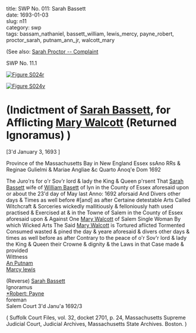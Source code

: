 title: SWP No. 011: Sarah Bassett  
date: 1693-01-03  
slug: n11  
category: swp  
tags: bassam_nathaniel, bassett_william, lewis_mercy, payne_robert, proctor_sarah, putnam_ann_jr, walcott_mary




(See also: [Sarah Proctor -- Complaint](/n108.html#n108.1)

<div markdown class="doc" id="n11.1">

<div class="doc_id">SWP No. 11.1</div>


<span markdown class="figure">[![Figure S024r](archives/Suffolk/small/S024A.jpg)](archives/Suffolk/large/S024A.jpg)</span>

<span markdown class="figure">[![Figure S024v](archives/Suffolk/small/S024B.jpg)](archives/Suffolk/large/S024B.jpg)</span>

# (Indictment of [Sarah Bassett](/tag/bassam_nathaniel.html), for Afflicting [Mary Walcott](/tag/walcott_mary.html) (Returned Ignoramus)  )

[3'd January 3, 1693 ]  
  
  Province of the Massachusetts  Bay in New England Essex  ssAno RRs & Reginae Gulielmi & Mariae Angliae &c Quarto Anoq'e  Dom 1692

The Juro'rs for o'r Sov'r lord & lady the King & Queen p'rsent That [Sarah Bassett](/tag/bassam_nathaniel.html) wife of [William Basett](/tag/bassett_william.html) of lyn in the County of Essex aforesaid upon or about the 23'd day of May last Anno: 1692 aforsaid  And Divers other days & Times as well before #[and] as after Certaine  detestable Arts Called Witchcraft & Sorceries wickedly mallitiously  & felloniously hath used practised & Exercised at & in the Towne  of Salem in the County of Essex aforesaid upon & Against One [Mary Walcott](/tag/walcott_mary.html) of Salem Single Woman By which Wicked Arts The  Said [Mary Walcott](/tag/walcott_mary.html) is Tortured aflicted Tormented Consumed wasted  & pined the day & yeare aforesaid & divers other days & times as  well before as after Contrary to the peace of o'r Sov'r lord & lady the King  & Queen their Crowne & dignity & the Laws in that Case made  & provided  
Wittness  
[An Putnam](/tag/putnam_ann_jr.html)  
[Marcy lewis](/tag/lewis_mercy.html) 

(Reverse) [Sarah Bassett](/tag/bassam_nathaniel.html)  
Ignoramus  
[*Robert: Payne](/tag/payne_robert.html)  
foreman  
Salem Court 3'd Janu'a 1692/3  

( Suffolk Court Files, vol. 32, docket 2701, p. 24, Massachusetts Supreme Judicial Court, Judicial Archives, Massachusetts State Archives. Boston. )

</div>
